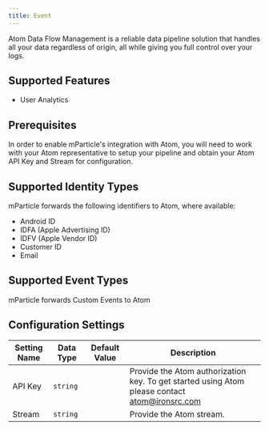 ```yaml
---
title: Event
---
```


Atom Data Flow Management is a reliable data pipeline solution that handles all your data regardless of origin, all while giving you full control over your logs.

## Supported Features
* User Analytics

## Prerequisites

In order to enable mParticle's integration with Atom, you will need to work with your Atom representative to setup your pipeline and obtain your Atom API Key and Stream for configuration.

## Supported Identity Types

mParticle forwards the following identifiers to Atom, where available:

* Android ID
* IDFA (Apple Advertising ID)
* IDFV (Apple Vendor ID)
* Customer ID
* Email

## Supported Event Types

mParticle forwards Custom Events to Atom

## Configuration Settings

Setting Name| Data Type | Default Value | Description
|---|---|---|---|
API Key| `string` | | Provide the Atom authorization key. To get started using Atom please contact <atom@ironsrc.com>
Stream| `string` | | Provide the Atom stream.